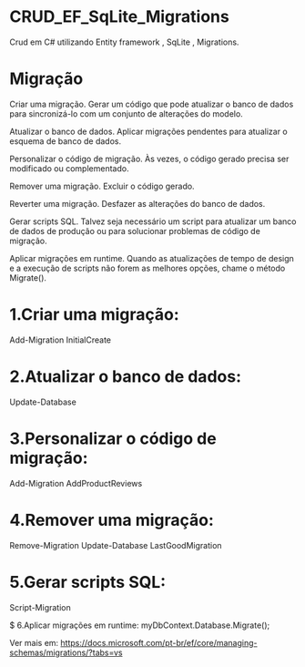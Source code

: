 # CRUD_EF_SqLite_Migrations
Crud em C# utilizando Entity framework , SqLite , Migrations.

# Migração

Criar uma migração. Gerar um código que pode atualizar o banco de dados para sincronizá-lo com um conjunto de alterações do modelo.

Atualizar o banco de dados. Aplicar migrações pendentes para atualizar o esquema de banco de dados.

Personalizar o código de migração. Às vezes, o código gerado precisa ser modificado ou complementado.

Remover uma migração. Excluir o código gerado.

Reverter uma migração. Desfazer as alterações do banco de dados.

Gerar scripts SQL. Talvez seja necessário um script para atualizar um banco de dados de produção ou para solucionar problemas de código de migração.

Aplicar migrações em runtime. Quando as atualizações de tempo de design e a execução de scripts não forem as melhores opções, chame o método Migrate().


# 1.Criar uma migração: 
  Add-Migration InitialCreate

# 2.Atualizar o banco de dados:
  Update-Database

# 3.Personalizar o código de migração:
  Add-Migration AddProductReviews

# 4.Remover uma migração:
  Remove-Migration
  Update-Database LastGoodMigration
  
# 5.Gerar scripts SQL:
  Script-Migration
 
$ 6.Aplicar migrações em runtime:
  myDbContext.Database.Migrate();


Ver mais em:
https://docs.microsoft.com/pt-br/ef/core/managing-schemas/migrations/?tabs=vs




